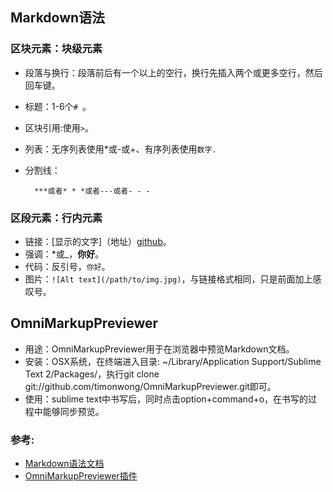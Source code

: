 ## Markdown语法
### 区块元素：块级元素
- 段落与换行：段落前后有一个以上的空行，换行先插入两个或更多空行，然后回车键。
- 标题：1-6个`# `。
- 区块引用:使用`>`。
- 列表：无序列表使用*或-或+、有序列表使用`数字. `
- 分割线：

        ***或者* * *或者---或者- - -

### 区段元素：行内元素
- 链接：[显示的文字]（地址）[github](https://github.com/)。
- 强调：*或_，**你好**。
- 代码：反引号，`你好`。
- 图片：`![Alt text](/path/to/img.jpg)`，与链接格式相同，只是前面加上感叹号。

## OmniMarkupPreviewer
- 用途：OmniMarkupPreviewer用于在浏览器中预览Markdown文档。
- 安装：OSX系统，在终端进入目录: ~/Library/Application Support/Sublime Text 2/Packages/，执行git clone git://github.com/timonwong/OmniMarkupPreviewer.git即可。
- 使用：sublime text中书写后，同时点击option+command+o，在书写的过程中能够同步预览。

### 参考:

- [Markdown语法文档](http://wowubuntu.com/markdown/#precode)
- [OmniMarkupPreviewer插件](http://theo.im/OmniMarkupPreviewer/)

